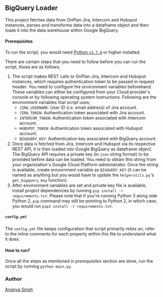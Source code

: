 ## BigQuery Loader

This project fetches data from OnPlan Jira, Intercom and Hubspot instances, parses and
transforms data into a dataframe object and then loads it into the data warehouse
within Google BigQuery.

#### Prerequisites

To run the script, you would need [Python `v3.7.9`](https://www.python.org/downloads/release) or higher installed.

There are certain steps that you need to follow before you can run
the script, those are as follows;

1. The script makes REST calls to OnPlan Jira, Intercom and Hubspot instances,
   which requires authentication token to be passed in request header.
   You need to configure the environment variables beforehand. These
   variables can either be configured from your Cloud provider's console
   or by following operating system instructions. Following are the
   environment variables that script uses;
   - `JIRA_USERNAME`: User ID (i.e. email address) of Jira account.
   - `JIRA_TOKEN`: Authentication token associated with Jira account.
   - `INTERCOM_TOKEN`: Authentication token associated with Intercom account.
   - `HUBSPOT_TOKEN`: Authentication token associated with Hubspot account.
   - `BIGQUERY_KEY`: Authentication key associated with BigQuery account.
2. Once data is fetched from Jira, Intercom and Hubspot via its respective REST API,
   it is then loaded into Google BigQuery as dataframe object. The BigQuery
   API requires a private key (in `json` string format) to be provided before data can be loaded.
   You need to obtain this string from your organization's Google Cloud Platform
   administrator. Once the string is available, create enivornment variable as `BIGQUERY_KEY` (it can be named as anything but
   you would have to update the `helperutils.py`'s `get_bigquery_key` function).
3. After environment variables are set and private key file is available, install
   project dependencies by running `pip install -r requirements.txt`. Please note
   that if you're running Python 3 along side Python 2, `pip` command may still
   be pointing to Python 2, in which case, you would run `pip3 install -r requirements.txt`.

##### `config.yml`

The `config.yml` file keeps configuration that script primarily relies on, refer to
the inline comments for each property within this file to understand what it does.

#### How to run?

Once all the steps as mentioned in _prerequisites_ section are done, run the script
by running `python main.py`.

### Author

[Ananya Singh](https://www.linkedin.com/in/ananyaasingh/)
